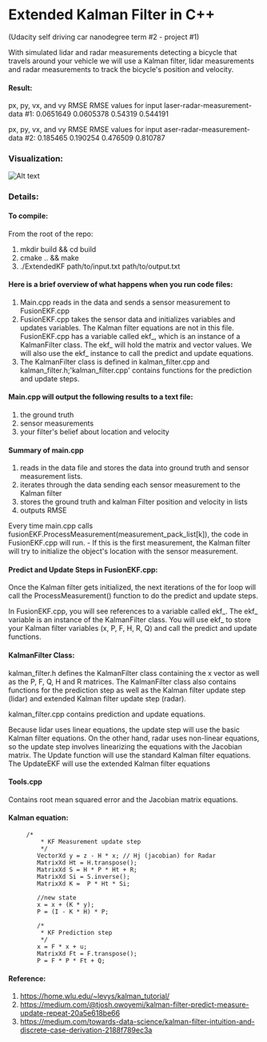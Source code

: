 # Extended Kalman Filter in C++
(Udacity self driving car nanodegree term #2 - project #1)

With simulated lidar and radar measurements detecting a bicycle that travels around your vehicle we will use a Kalman filter, lidar measurements and radar measurements to track the bicycle's position and velocity.

#### Result:
px, py, vx, and vy RMSE RMSE values for input laser-radar-measurement-data #1:
0.0651649
0.0605378
0.54319
0.544191

px, py, vx, and vy RMSE RMSE values for input aser-radar-measurement-data #2:
0.185465
0.190254
0.476509
0.810787

### Visualization:

![Alt text](/Sample-files/EKF_plot.png?)

### Details:

#### To compile:
From the root of the repo:
1. mkdir build && cd build
2. cmake .. && make
3. ./ExtendedKF path/to/input.txt path/to/output.txt

#### Here is a brief overview of what happens when you run code files:

1. Main.cpp reads in the data and sends a sensor measurement to FusionEKF.cpp
2. FusionEKF.cpp takes the sensor data and initializes variables and updates variables. The Kalman filter equations are not in this file. FusionEKF.cpp has a variable called ekf_, which is an instance of a KalmanFilter class. The ekf_ will hold the matrix and vector values. We will also use the ekf_ instance to call the predict and update equations.
3. The KalmanFilter class is defined in kalman_filter.cpp and kalman_filter.h;'kalman_filter.cpp' contains functions for the prediction and update steps.

#### Main.cpp will output the following results to a text file:

1. the ground truth
2. sensor measurements
3. your filter's belief about location and velocity

#### Summary of main.cpp
1. reads in the data file and stores the data into ground truth and sensor measurement lists.
2. iterates through the data sending each sensor measurement to the Kalman filter
3. stores the ground truth and kalman Filter position and velocity in lists
4. outputs RMSE

Every time main.cpp calls fusionEKF.ProcessMeasurement(measurement_pack_list[k]), the code in FusionEKF.cpp will run. - If this is the first measurement, the Kalman filter will try to initialize the object's location with the sensor measurement.

#### Predict and Update Steps in FusionEKF.cpp:
Once the Kalman filter gets initialized, the next iterations of the for loop will call the ProcessMeasurement() function to do the predict and update steps.

In FusionEKF.cpp, you will see references to a variable called ekf_. The ekf_ variable is an instance of the KalmanFilter class. You will use ekf_ to store your Kalman filter variables (x, P, F, H, R, Q) and call the predict and update functions. 

#### KalmanFilter Class:
kalman_filter.h defines the KalmanFilter class containing the x vector as well as the P, F, Q, H and R matrices. The KalmanFilter class also contains functions for the prediction step as well as the Kalman filter update step (lidar) and extended Kalman filter update step (radar).

kalman_filter.cpp contains prediction and update equations. 

Because lidar uses linear equations, the update step will use the basic Kalman filter equations. On the other hand, radar uses non-linear equations, so the update step involves linearizing the equations with the Jacobian matrix. The Update function will use the standard Kalman filter equations. The UpdateEKF will use the extended Kalman filter equations

#### Tools.cpp
Contains root mean squared error and the Jacobian matrix equations.

#### Kalman equation:
		 /*
			 * KF Measurement update step
			 */
			VectorXd y = z - H * x; // Hj (jacobian) for Radar 
			MatrixXd Ht = H.transpose();
			MatrixXd S = H * P * Ht + R;
			MatrixXd Si = S.inverse();
			MatrixXd K =  P * Ht * Si;

			//new state
			x = x + (K * y);
			P = (I - K * H) * P;

			/*
			 * KF Prediction step
			 */
			x = F * x + u;
			MatrixXd Ft = F.transpose();
			P = F * P * Ft + Q;
    
#### Reference:
1. https://home.wlu.edu/~levys/kalman_tutorial/
2. https://medium.com/@tjosh.owoyemi/kalman-filter-predict-measure-update-repeat-20a5e618be66
3. https://medium.com/towards-data-science/kalman-filter-intuition-and-discrete-case-derivation-2188f789ec3a

